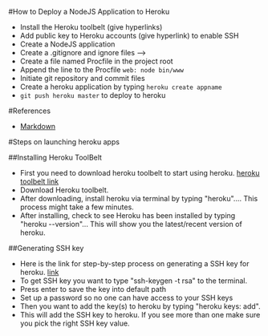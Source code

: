 #How to Deploy a NodeJS Application to Heroku

 - Install the Heroku toolbelt (give hyperlinks)
 - Add public key to Heroku accounts (give hyperlink) to enable SSH
 - Create a NodeJS application
 - Create a .gitignore and ignore files --> 
 - Create a file named Procfile in the project root
 - Append the line to the Procfile ```web: node bin/www```
 - Initiate git repository and commit files
 - Create a heroku application by typing ```heroku create appname```
 - ```git push heroku master``` to deploy to heroku

#References

 - [Markdown](https://daringfireball.net/projects/markdown/syntax)

 #Steps on launching heroku apps

##Installing Heroku ToolBelt
    
- First you need to download heroku toolbelt to start using heroku.
[heroku toolbelt link](https://toolbelt.heroku.com/)
- Download Heroku toolbelt.
- After downloading, install heroku via terminal by typing "heroku".... This process might take a few minutes.
- After installing, check to see Heroku has been installed by typing "heroku --version"... This will show you the latest/recent version of heroku.

##Generating SSH key
 - Here is the link for step-by-step process on generating a SSH key for heroku.
 [link](https://devcenter.heroku.com/articles/keys)
 - To get SSH key you want to type "ssh-keygen -t rsa" to the terminal.
 - Press enter to save the key into default path
 - Set up a password so no one can have access to your SSH keys
 - Then you want to add the key(s) to heroku by typing "heroku keys: add".
 - This will add the SSH key to heroku. If you see more than one make sure you pick the right SSH key value.